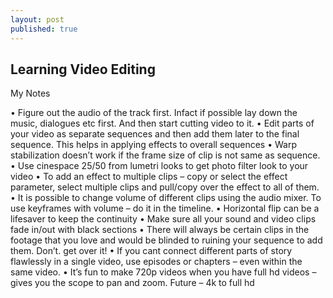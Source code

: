 ```yaml
---
layout: post
published: true
---
```

## Learning Video Editing
My Notes

•	Figure out the audio of the track first. Infact if possible lay down the music, dialogues etc first. And then start cutting video to it.
•	Edit parts of your video as separate sequences and then add them later to the final sequence. This helps in applying effects to overall sequences
•	Warp stabilization doesn’t work if the frame size of clip is not same as sequence.
•	Use cinespace 25/50 from lumetri looks to get photo filter look to your video
•	To add an effect to multiple clips – copy or select the effect parameter, select multiple clips and pull/copy over the effect to all of them.
•	It is possible to change volume of different clips using the audio mixer. To use keyframes with volume – do it in the timeline.
•	Horizontal flip can be a lifesaver to keep the continuity
•	Make sure all your sound and video clips fade in/out with black sections
•	There will always be certain clips in the footage that you love and would be blinded to ruining your sequence to add them. Don’t. get over it!
•	If you cant connect different parts of story flawlessly in a single video, use episodes or chapters – even within the same video.
•	It’s fun to make 720p videos when you have full hd videos – gives you the scope to pan and zoom. Future – 4k to full hd
